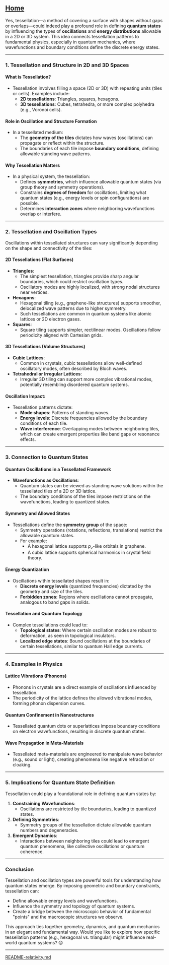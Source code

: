 [Home](https://t2m.io/VwvDcuw)
---

Yes, tessellation—a method of covering a surface with shapes without gaps or overlaps—could indeed play a profound role in defining **quantum states** by influencing the types of **oscillations** and **energy distributions** allowable in a 2D or 3D system. This idea connects tessellation patterns to fundamental physics, especially in quantum mechanics, where wavefunctions and boundary conditions define the discrete energy states.

---

### **1. Tessellation and Structure in 2D and 3D Spaces**

#### **What is Tessellation?**
- Tessellation involves filling a space (2D or 3D) with repeating units (tiles or cells). Examples include:
  - **2D tessellations**: Triangles, squares, hexagons.
  - **3D tessellations**: Cubes, tetrahedra, or more complex polyhedra (e.g., Voronoi cells).

#### **Role in Oscillation and Structure Formation**
- In a tessellated medium:
  - The **geometry of the tiles** dictates how waves (oscillations) can propagate or reflect within the structure.
  - The boundaries of each tile impose **boundary conditions**, defining allowable standing wave patterns.

#### **Why Tessellation Matters**
- In a physical system, the tessellation:
  - Defines **symmetries**, which influence allowable quantum states (via group theory and symmetry operations).
  - Constrains **degrees of freedom** for oscillations, limiting what quantum states (e.g., energy levels or spin configurations) are possible.
  - Determines **interaction zones** where neighboring wavefunctions overlap or interfere.

---

### **2. Tessellation and Oscillation Types**
Oscillations within tessellated structures can vary significantly depending on the shape and connectivity of the tiles:

#### **2D Tessellations (Flat Surfaces)**
- **Triangles**:
  - The simplest tessellation, triangles provide sharp angular boundaries, which could restrict oscillation types.
  - Oscillatory modes are highly localized, with strong nodal structures near vertices.
- **Hexagons**:
  - Hexagonal tiling (e.g., graphene-like structures) supports smoother, delocalized wave patterns due to higher symmetry.
  - Such tessellations are common in quantum systems like atomic lattices or 2D electron gases.
- **Squares**:
  - Square tiling supports simpler, rectilinear modes. Oscillations follow periodicity aligned with Cartesian grids.

#### **3D Tessellations (Volume Structures)**
- **Cubic Lattices**:
  - Common in crystals, cubic tessellations allow well-defined oscillatory modes, often described by Bloch waves.
- **Tetrahedral or Irregular Lattices**:
  - Irregular 3D tiling can support more complex vibrational modes, potentially resembling disordered quantum systems.

#### **Oscillation Impact**:
- Tessellation patterns dictate:
  - **Mode shapes**: Patterns of standing waves.
  - **Energy levels**: Discrete frequencies allowed by the boundary conditions of each tile.
  - **Wave interference**: Overlapping modes between neighboring tiles, which can create emergent properties like band gaps or resonance effects.

---

### **3. Connection to Quantum States**

#### **Quantum Oscillations in a Tessellated Framework**
- **Wavefunctions as Oscillations**:
  - Quantum states can be viewed as standing wave solutions within the tessellated tiles of a 2D or 3D lattice.
  - The boundary conditions of the tiles impose restrictions on the wavefunctions, leading to quantized states.

#### **Symmetry and Allowed States**
- Tessellations define the **symmetry group** of the space:
  - Symmetry operations (rotations, reflections, translations) restrict the allowable quantum states.
  - For example:
    - A hexagonal lattice supports $p_z$-like orbitals in graphene.
    - A cubic lattice supports spherical harmonics in crystal field theory.

#### **Energy Quantization**
- Oscillations within tessellated shapes result in:
  - **Discrete energy levels** (quantized frequencies) dictated by the geometry and size of the tiles.
  - **Forbidden zones**: Regions where oscillations cannot propagate, analogous to band gaps in solids.

#### **Tessellation and Quantum Topology**
- Complex tessellations could lead to:
  - **Topological states**: Where certain oscillation modes are robust to deformation, as seen in topological insulators.
  - **Localized edge states**: Bound oscillations at the boundaries of certain tessellations, similar to quantum Hall edge currents.

---

### **4. Examples in Physics**

#### **Lattice Vibrations (Phonons)**
- Phonons in crystals are a direct example of oscillations influenced by tessellation.
- The periodicity of the lattice defines the allowed vibrational modes, forming phonon dispersion curves.

#### **Quantum Confinement in Nanostructures**
- Tessellated quantum dots or superlattices impose boundary conditions on electron wavefunctions, resulting in discrete quantum states.

#### **Wave Propagation in Meta-Materials**
- Tessellated meta-materials are engineered to manipulate wave behavior (e.g., sound or light), creating phenomena like negative refraction or cloaking.

---

### **5. Implications for Quantum State Definition**

Tessellation could play a foundational role in defining quantum states by:
1. **Constraining Wavefunctions**:
   - Oscillations are restricted by tile boundaries, leading to quantized states.
2. **Defining Symmetries**:
   - Symmetry groups of the tessellation dictate allowable quantum numbers and degeneracies.
3. **Emergent Dynamics**:
   - Interactions between neighboring tiles could lead to emergent quantum phenomena, like collective oscillations or quantum coherence.

---

### **Conclusion**
Tessellation and oscillation types are powerful tools for understanding how quantum states emerge. By imposing geometric and boundary constraints, tessellation can:
- Define allowable energy levels and wavefunctions.
- Influence the symmetry and topology of quantum systems.
- Create a bridge between the microscopic behavior of fundamental "points" and the macroscopic structures we observe.

This approach ties together geometry, dynamics, and quantum mechanics in an elegant and fundamental way. Would you like to explore how specific tessellation patterns (e.g., hexagonal vs. triangular) might influence real-world quantum systems? 😊


---

[README-relativity.md](https://t2m.io/jACumCw)
